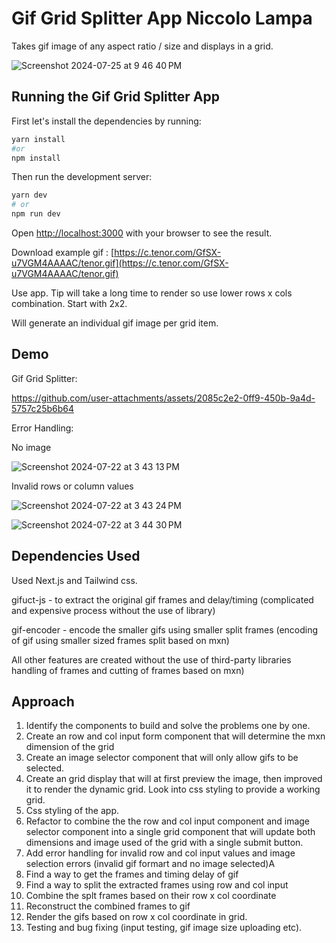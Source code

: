 # Gif Grid Splitter App Niccolo Lampa

Takes gif image of any aspect ratio / size and displays in a grid. 



![Screenshot 2024-07-25 at 9 46 40 PM](https://github.com/user-attachments/assets/78ebbd31-6f91-47aa-b365-55a0e2cf0426)

## Running the Gif Grid Splitter App

First let's install the dependencies by running:

```bash
yarn install
#or
npm install

```

Then run the development server:

```bash
yarn dev
# or 
npm run dev

```

Open [http://localhost:3000](http://localhost:3000) with your browser to see the result.

Download example gif : [https://c.tenor.com/GfSX-u7VGM4AAAAC/tenor.gif](https://c.tenor.com/GfSX-u7VGM4AAAAC/tenor.gif)

Use app. Tip will take a long time to render so use lower rows x cols combination. Start with 2x2.

Will generate an individual gif image per grid item. 

## Demo 

Gif Grid Splitter:


https://github.com/user-attachments/assets/2085c2e2-0ff9-450b-9a4d-5757c25b6b64


Error Handling: 

No image

![Screenshot 2024-07-22 at 3 43 13 PM](https://github.com/user-attachments/assets/c09b5d9b-15cc-4b27-a632-aaf062a7a4f3)

Invalid rows or column values

![Screenshot 2024-07-22 at 3 43 24 PM](https://github.com/user-attachments/assets/95d0c450-7147-4108-8b70-4914470a473e)

![Screenshot 2024-07-22 at 3 44 30 PM](https://github.com/user-attachments/assets/5b96c9f1-755d-4000-b56d-887f8292c68b)

## Dependencies Used

Used Next.js and Tailwind css. 

gifuct-js - to extract the original gif frames and delay/timing (complicated and expensive process without the use of library) 

gif-encoder - encode the smaller gifs using smaller split frames (encoding of gif using smaller sized frames split based on mxn)

All other features are created without the use of third-party libraries handling of frames and cutting of frames based on mxn)  


## Approach
1. Identify the components to build and solve the problems one by one.
2. Create an row and col input form component that will determine the mxn dimension of the grid
3. Create an image selector component that will only allow gifs to be selected.
4. Create an grid display that will at first preview the image, then improved it to render the dynamic grid. Look into css styling to provide a working grid.
5. Css styling of the app.
6. Refactor to combine the the row and col input component and image selector component into a single grid component that will update both dimensions and image used of the grid with a single submit button.
7. Add error handling for invalid row and col input values and image selection errors (invalid gif formart and no image selected)A
8. Find a way to get the frames and timing delay of gif
9. Find a way to split the extracted frames using row and col input
10. Combine the splt frames based on their row x col coordinate
11. Reconstruct the combined frames to gif
12. Render the gifs based on row x col coordinate in grid. 
13. Testing and bug fixing (input testing, gif image size uploading etc).  

